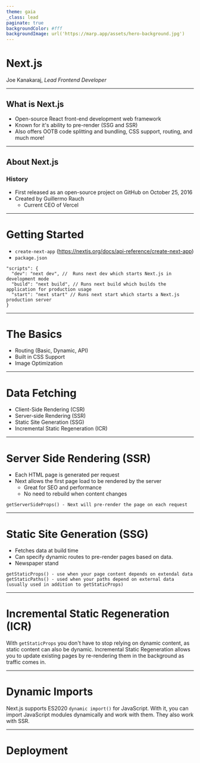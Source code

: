 ```yaml
---
theme: gaia
_class: lead
paginate: true
backgroundColor: #fff
backgroundImage: url('https://marp.app/assets/hero-background.jpg')
---
```


# Next.js

Joe Kanakaraj, *Lead Frontend Developer*

---

## What is Next.js

- Open-source React front-end development web framework
- Known for it's ability to pre-render (SSG and SSR)
- Also offers OOTB code splitting and bundling, CSS support, routing, and much more!

---

## About Next.js
### History
- First released as an open-source project on GitHub on October 25, 2016
- Created by Guillermo Rauch
    - Current CEO of Vercel

---
# Getting Started

- `create-next-app` (https://nextjs.org/docs/api-reference/create-next-app)
- `package.json`
```
"scripts": {
  "dev": "next dev", //  Runs next dev which starts Next.js in development mode
  "build": "next build", // Runs next build which builds the application for production usage
  "start": "next start" // Runs next start which starts a Next.js production server
}
```
---

# The Basics

- Routing (Basic, Dynamic, API)
- Built in CSS Support
- Image Optimization


---
# Data Fetching
- Client-Side Rendering (CSR)
- Server-side Rendering (SSR)
- Static Site Generation (SSG)
- Incremental Static Regeneration (ICR)

___
# Server Side Rendering (SSR)
- Each HTML page is generated per request
- Next allows the first page load to be rendered by the server 
  - Great for SEO and performance
  - No need to rebuild when content changes
  
``` 
getServerSideProps() - Next will pre-render the page on each request
```

---
# Static Site Generation (SSG)

- Fetches data at build time
- Can specify dynamic routes to pre-render pages based on data. 
- Newspaper stand

```
getStaticProps() - use when your page content depends on extendal data
getStaticPaths() - used when your paths depend on external data (usually used in addition to getStaticProps) 
```
___
# Incremental Static Regeneration (ICR)
With `getStaticProps` you don't have to stop relying on dynamic content, as static content can also be dynamic. Incremental Static Regeneration allows you to update existing pages by re-rendering them in the background as traffic comes in.

___
# Dynamic Imports
Next.js supports ES2020 `dynamic import()` for JavaScript. With it, you can import JavaScript modules dynamically and work with them. They also work with SSR.

___
# Deployment

